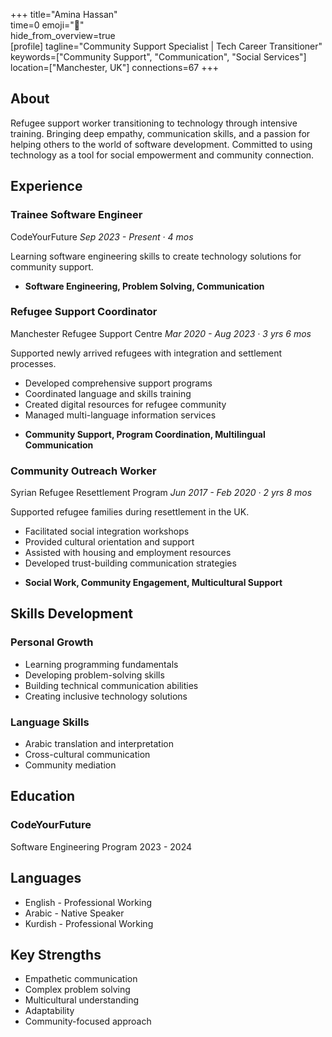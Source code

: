 +++ 
title="Amina Hassan"  
time=0 
emoji="👤"  
hide_from_overview=true  
[profile] 
tagline="Community Support Specialist | Tech Career Transitioner" 
keywords=["Community Support", "Communication", "Social Services"] 
location=["Manchester, UK"] 
connections=67 
+++

## About

Refugee support worker transitioning to technology through intensive training. Bringing deep empathy, communication skills, and a passion for helping others to the world of software development. Committed to using technology as a tool for social empowerment and community connection.

## Experience

### Trainee Software Engineer

CodeYourFuture
_Sep 2023 - Present · 4 mos_

Learning software engineering skills to create technology solutions for community support.

- **Software Engineering, Problem Solving, Communication**

### Refugee Support Coordinator

Manchester Refugee Support Centre
_Mar 2020 - Aug 2023 · 3 yrs 6 mos_

Supported newly arrived refugees with integration and settlement processes.

- Developed comprehensive support programs
- Coordinated language and skills training
- Created digital resources for refugee community
- Managed multi-language information services

* **Community Support, Program Coordination, Multilingual Communication**

### Community Outreach Worker

Syrian Refugee Resettlement Program
_Jun 2017 - Feb 2020 · 2 yrs 8 mos_

Supported refugee families during resettlement in the UK.

- Facilitated social integration workshops
- Provided cultural orientation and support
- Assisted with housing and employment resources
- Developed trust-building communication strategies

* **Social Work, Community Engagement, Multicultural Support**

## Skills Development

### Personal Growth

- Learning programming fundamentals
- Developing problem-solving skills
- Building technical communication abilities
- Creating inclusive technology solutions

### Language Skills

- Arabic translation and interpretation
- Cross-cultural communication
- Community mediation

## Education

### CodeYourFuture

Software Engineering Program
2023 - 2024

## Languages

- English - Professional Working
- Arabic - Native Speaker
- Kurdish - Professional Working

## Key Strengths

- Empathetic communication
- Complex problem solving
- Multicultural understanding
- Adaptability
- Community-focused approach

